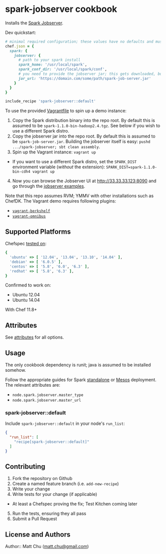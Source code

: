 # spark-jobserver cookbook

Installs the [Spark Jobserver](../spark-jobserver/spark-jobserver).

Dev quickstart:

```ruby
# minimal required configuration; these values have no defaults and must be provided
chef.json = {
  spark: {
    jobserver: {
      # path to your spark install
      spark_home: '/usr/local/spark',
      spark_conf_dir: '/usr/local/spark/conf',
      # you need to provide the jobserver jar; this gets downloaded, but can be a `file://` uri
      jar_url: 'https://domain.com/some/path/spark-job-server.jar'
    }
  }
}

include_recipe 'spark-jobserver::default'
```

To use the provided [Vagrantfile](Vagrantfile) to spin up a demo instance:

1. Copy the Spark distribution binary into the repo root. By default this is
   assumed to be `spark-1.1.0-bin-hadoop2.4.tgz`. See below if you wish to use
   a different Spark distro.
2. Copy the jobserver jar into the repo root. By default this is assumed to be
   `spark-job-server.jar`. Building the jobserver itself is easy: `pushd
   .../spark-jobserver; sbt clean assembly`.
3. Spin up the Vagrant instance: `vagrant up`
  - If you want to use a different Spark distro, set the `SPARK_DIST`
    environment variable (_without_ the extension):
    `SPARK_DIST=spark-1.1.0-bin-cdh4 vagrant up`
4. Now you can browse the Jobserver UI at <http://33.33.33.123:8090> and go
   through the [jobserver
   examples](https://github.com/spark-jobserver/spark-jobserver#wordcountexample-walk-through).

Note that this repo assumes RVM; YMMV with other installations such as ChefDK.
The Vagrant demo requires following plugins:

- [`vagrant-berkshelf`](https://github.com/berkshelf/vagrant-berkshelf)
- [`vagrant-omnibus`](https://github.com/opscode/vagrant-omnibus)

## Supported Platforms

Chefspec [tested on](spec/default_helper.rb):

```ruby
{
  'ubuntu' => [ '12.04', '13.04', '13.10', '14.04' ],
  'debian' => [ '6.0.5' ],
  'centos' => [ '5.8', '6.0', '6.3' ],
  'redhat' => [ '5.8', '6.3' ],
}
```

Confirmed to work on:

- Ubuntu 12.04
- Ubuntu 14.04

With Chef 11.8+

## Attributes

See [attributes](attributes/default.rb) for all options.

## Usage

The only cookbook dependency is runit; java is assumed to be installed somehow.

Follow the appropriate guides for Spark
[standalone](http://spark.apache.org/docs/latest/spark-standalone.html) or
[Mesos](http://spark.apache.org/docs/latest/running-on-mesos.html) deployment.
The relevant attributes are:

- `node.spark.jobserver.master_type`
- `node.spark.jobserver.master_url`

### spark-jobserver::default

Include `spark-jobserver::default` in your node's `run_list`:

```json
{
  "run_list": [
    "recipe[spark-jobserver::default]"
  ]
}
```

## Contributing

1. Fork the repository on Github
2. Create a named feature branch (i.e. `add-new-recipe`)
3. Write your change
4. Write tests for your change (if applicable)
  - At least a Chefspec proving the fix; Test Kitchen coming later
5. Run the tests, ensuring they all pass
6. Submit a Pull Request

## License and Authors

Author:: Matt Chu (matt.chu@gmail.com)

